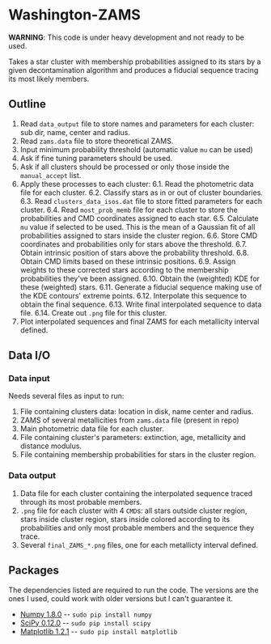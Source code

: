 Washington-ZAMS
=============

**WARNING**: This code is under heavy development and not ready to be used.

Takes a star cluster with membership probabilities assigned to its stars
by a given decontamination algorithm and produces a fiducial sequence
tracing its most likely members.


Outline
------

1. Read `data_output` file to store names and parameters for each cluster:
   sub dir, name, center and radius.
2. Read `zams.data` file to store theoretical ZAMS.
3. Input minimum probability threshold (automatic value `mu` can be used)
4. Ask if fine tuning parameters should be used.
5. Ask if all clusters should be processed or only those inside the `manual_accept` list.
6. Apply these processes to each cluster:
   6.1. Read the photometric data file for each cluster.
   6.2. Classify stars as in or out of cluster boundaries.
   6.3. Read `clusters_data_isos.dat` file to store fitted parameters for each cluster.
   6.4. Read `most_prob_memb` file for each cluster to store the probabilities
and CMD coordinates assigned to each star.
   6.5. Calculate `mu` value if selected to be used. This is the mean of a Gaussian
 fit of all probabilities assigned to stars inside the cluster region.
   6.6. Store CMD coordinates and probabilities only for stars above the threshold.
   6.7. Obtain intrinsic position of stars above the probability threshold.
   6.8. Obtain CMD limits based on these intrinsic positions.
   6.9. Assign weights to these corrected stars according to the membership probabilities
 they've been assigned.
   6.10. Obtain the (weighted) KDE for these (weighted) stars.
   6.11. Generate a fiducial sequence making use of the KDE contours' extreme points.
   6.12. Interpolate this sequence to obtain the final sequence.
   6.13. Write final interpolated sequence to data file.
   6.14. Create out `.png` file for this cluster.
7. Plot interpolated sequences and final ZAMS for each metallicity interval defined.

Data I/O
------------

### Data input

Needs several files as input to run:

1. File containing clusters data: location in disk, name center and radius.
2. ZAMS of several metallicities from `zams.data` file (present in repo)
3. Main photometric data file for each cluster.
4. File containing cluster's parameters: extinction, age, metallicity and distance modulus.
5. File containing membership probabilities for stars in the cluster region.

### Data output

1. Data file for each cluster containing the interpolated sequence traced
through its most probable members.
2. `.png` file for each cluster with 4 `CMD`s: all stars outside cluster region,
stars inside cluster region, stars inside colored according to its probabilities
and only most probable members and the sequence they trace.
3. Several `final_ZAMS_*.png` files, one for each metallicty interval defined.


Packages
-------

The dependencies listed are required to run the code. The versions are the ones I used,
could work with older versions but I can't guarantee it.

* [Numpy 1.8.0](http://www.numpy.org/) -- `sudo pip install numpy`
* [SciPy 0.12.0](http://www.scipy.org/) -- `sudo pip install scipy`
* [Matplotlib 1.2.1](http://matplotlib.org/) -- `sudo pip install matplotlib`